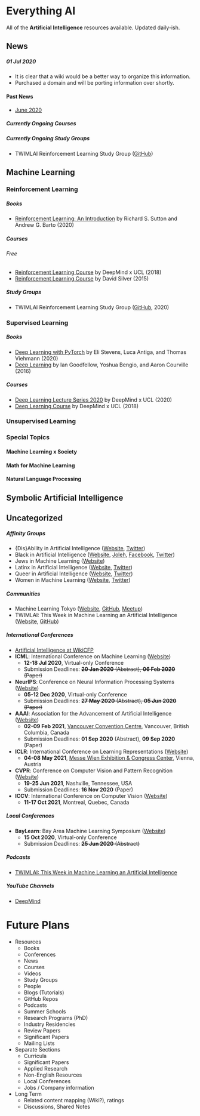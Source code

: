 # Everything AI
All of the **Artificial Intelligence** resources available. Updated daily-ish.

## News

##### 01 Jul 2020

- It is clear that a wiki would be a better way to organize this information.
- Purchased a domain and will be porting information over shortly.

#### Past News

- [June 2020](https://github.com/aenrichus/Everything-AI/blob/master/Past-News/202006.md)

##### Currently Ongoing Courses

##### Currently Ongoing Study Groups

- TWIMLAI Reinforcement Learning Study Group ([GitHub](https://github.com/TWIML/RL_Study_Group))

## Machine Learning

### Reinforcement Learning

##### Books

- [Reinforcement Learning: An Introduction](http://incompleteideas.net/book/the-book-2nd.html) by Richard S. Sutton and Andrew G. Barto (2020)

##### Courses

###### Free

- [Reinforcement Learning Course](https://www.youtube.com/playlist?list=PLqYmG7hTraZBKeNJ-JE_eyJHZ7XgBoAyb) by DeepMind x UCL (2018)
- [Reinforcement Learning Course](https://www.youtube.com/playlist?list=PLqYmG7hTraZDM-OYHWgPebj2MfCFzFObQ) by David Silver (2015)

##### Study Groups

- TWIMLAI Reinforcement Learning Study Group ([GitHub](https://github.com/TWIML/RL_Study_Group), 2020)

### Supervised Learning

##### Books

- [Deep Learning with PyTorch](https://pytorch.org/deep-learning-with-pytorch) by Eli Stevens, Luca Antiga, and Thomas Viehmann (2020)
- [Deep Learning](http://www.deeplearningbook.org/) by Ian Goodfellow, Yoshua Bengio, and Aaron Courville (2016)

##### Courses

- [Deep Learning Lecture Series 2020](https://www.youtube.com/playlist?list=PLqYmG7hTraZCDxZ44o4p3N5Anz3lLRVZF) by DeepMind x UCL (2020)
- [Deep Learning Course](https://www.youtube.com/playlist?list=PLqYmG7hTraZCkftCvihsG2eCTH2OyGScc) by DeepMind x UCL (2018)

### Unsupervised Learning

### Special Topics

#### Machine Learning x Society

#### Math for Machine Learning

#### Natural Language Processing

## Symbolic Artificial Intelligence

## Uncategorized

##### Affinity Groups

- {Dis}Ability in Artificial Intelligence ([Website](https://elesa.github.io/ability_in_AI/), [Twitter](https://twitter.com/AiDisability))
- Black in Artificial Intelligence ([Website](https://blackinai.github.io/), [Joleh](https://blackinai.joleh.com/), [Facebook](https://www.facebook.com/blackinai/), [Twitter](https://twitter.com/black_in_ai))
- Jews in Machine Learning ([Website](https://www.cs.bgu.ac.il/~mlt142/JIML?format=standalone))
- Latinx in Artificial Intelligence ([Website](http://www.latinxinai.org/), [Twitter](https://twitter.com/_LXAI))
- Queer in Artificial Intelligence ([Website](https://sites.google.com/view/queer-in-ai/home), [Twitter](https://twitter.com/QueerinAI))
- Women in Machine Learning ([Website](https://wimlworkshop.org/), [Twitter](https://twitter.com/WiMLworkshop))

##### Communities

- Machine Learning Tokyo ([Website](https://mltokyo.ai/), [GitHub](https://github.com/Machine-Learning-Tokyo), [Meetup](https://www.meetup.com/Machine-Learning-Tokyo/))
- TWIMLAI: This Week in Machine Learning an Artificial Intelligence ([Website](https://twimlai.com/community/), [GitHub](https://github.com/TWIML))

##### International Conferences

- [Artificial Intelligence at WikiCFP](http://www.wikicfp.com/cfp/call?conference=artificial%20intelligence&skip=1)
- **ICML**: International Conference on Machine Learning ([Website](https://icml.cc/))
  - **12-18 Jul 2020**, Virtual-only Conference
  - Submission Deadlines: ~~**20 Jan 2020** (Abstract), **06 Feb 2020** (Paper)~~
- **NeurIPS**: Conference on Neural Information Processing Systems ([Website](https://neurips.cc/))
  - **05-12 Dec 2020**, Virtual-only Conference
  - Submission Deadlines: ~~**27 May 2020** (Abstract), **05 Jun 2020** (Paper)~~
- **AAAI**: Association for the Advancement of Artificial Intelligence ([Website](https://aaai.org/Conferences/AAAI-21/))
  - **02-09 Feb 2021**, [Vancouver Convention Centre](https://www.google.com/maps/place/Vancouver+Convention+Centre/@49.2886976,-123.111228,15z/data=!4m2!3m1!1s0x0:0xd3c5f7bc5d72768d?sa=X&ved=2ahUKEwjd56q0oKXqAhXLoHIEHQusCAIQ_BIwE3oECBkQCA), Vancouver, British Columbia, Canada
  - Submission Deadlines: **01 Sep 2020** (Abstract), **09 Sep 2020** (Paper)
- **ICLR**: International Conference on Learning Representations ([Website](https://iclr.cc/))
  - **04-08 May 2021**, [Messe Wien Exhibition & Congress Center](https://www.google.com/maps/place/Messe+Wien+Exhibition+Congress+Center/@48.2173602,16.407532,15z/data=!4m5!3m4!1s0x0:0x51b94dc6a5158516!8m2!3d48.2173602!4d16.407532), Vienna, Austria
- **CVPR**: Conference on Computer Vision and Pattern Recognition ([Website](http://cvpr2021.thecvf.com/))
  - **19-25 Jun 2021**, Nashville, Tennessee, USA
  - Submission Deadlines: **16 Nov 2020** (Paper)
- **ICCV**: International Conference on Computer Vision ([Website](http://iccv2021.thecvf.com/home))
  - **11-17 Oct 2021**, Montreal, Quebec, Canada

##### Local Conferences

- **BayLearn**: Bay Area Machine Learning Symposium ([Website](http://www.baylearn.org/))
  - **15 Oct 2020**, Virtual-only Conference
  - Submission Deadlines: ~~**25 Jun 2020** (Abstract)~~

##### Podcasts

- [TWIMLAI: This Week in Machine Learning an Artificial Intelligence](https://twimlai.com/)

##### YouTube Channels

- [DeepMind](https://www.youtube.com/channel/UCP7jMXSY2xbc3KCAE0MHQ-A)

# Future Plans

- Resources
  - Books
  - Conferences
  - News
  - Courses
  - Videos
  - Study Groups
  - People
  - Blogs (Tutorials)
  - GitHub Repos
  - Podcasts
  - Summer Schools
  - Research Programs (PhD)
  - Industry Residencies
  - Review Papers
  - Significant Papers
  - Mailing Lists
- Separate Sections
  - Curricula
  - Significant Papers
  - Applied Research
  - Non-English Resources
  - Local Conferences
  - Jobs / Company information
- Long Term
  - Related content mapping (Wiki?), ratings
  - Discussions, Shared Notes
